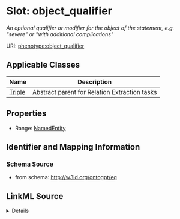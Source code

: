 # Slot: object_qualifier
_An optional qualifier or modifier for the object of the statement, e.g. "severe" or "with additional complications"_


URI: [phenotype:object_qualifier](http://w3id.org/ontogpt/phenotype/object_qualifier)



<!-- no inheritance hierarchy -->




## Applicable Classes

| Name | Description |
| --- | --- |
[Triple](Triple.md) | Abstract parent for Relation Extraction tasks






## Properties

* Range: [NamedEntity](NamedEntity.md)







## Identifier and Mapping Information







### Schema Source


* from schema: http://w3id.org/ontogpt/eq




## LinkML Source

<details>
```yaml
name: object_qualifier
description: An optional qualifier or modifier for the object of the statement, e.g.
  "severe" or "with additional complications"
from_schema: http://w3id.org/ontogpt/eq
rank: 1000
alias: object_qualifier
owner: Triple
domain_of:
- Triple
range: NamedEntity

```
</details>